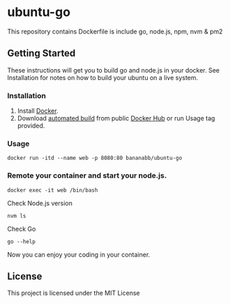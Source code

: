 # ubuntu-go

This repository contains Dockerfile is include go, node.js, npm, nvm & pm2

## Getting Started
These instructions will get you to build go and node.js in your docker. See Installation for notes on how to build your ubuntu on a live system.

### Installation
1. Install [Docker](https://www.docker.com/).
2. Download [automated build](https://hub.docker.com/r/bananabb/ubuntu-go/) from public [Docker Hub](https://hub.docker.com/) or run Usage tag provided.

### Usage
```
docker run -itd --name web -p 8080:80 bananabb/ubuntu-go
```

### Remote your container and start your node.js.
```
docker exec -it web /bin/bash
```
Check Node.js version
```
nvm ls
```
Check Go
```
go --help
```
Now you can enjoy your coding in your container.

## License
This project is licensed under the MIT License
